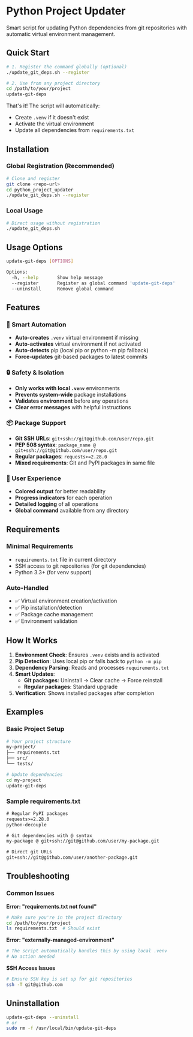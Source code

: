 # Python Project Updater

Smart script for updating Python dependencies from git repositories with automatic virtual environment management.

## Quick Start

```bash
# 1. Register the command globally (optional)
./update_git_deps.sh --register

# 2. Use from any project directory
cd /path/to/your/project
update-git-deps
```

That's it! The script will automatically:
- Create `.venv` if it doesn't exist
- Activate the virtual environment
- Update all dependencies from `requirements.txt`

## Installation

### Global Registration (Recommended)
```bash
# Clone and register
git clone <repo-url>
cd python_project_updater
./update_git_deps.sh --register
```

### Local Usage
```bash
# Direct usage without registration
./update_git_deps.sh
```

## Usage Options

```bash
update-git-deps [OPTIONS]

Options:
  -h, --help       Show help message
  --register       Register as global command 'update-git-deps'
  --uninstall      Remove global command
```

## Features

### 🚀 Smart Automation
- **Auto-creates** `.venv` virtual environment if missing
- **Auto-activates** virtual environment if not activated
- **Auto-detects** pip (local pip or python -m pip fallback)
- **Force-updates** git-based packages to latest commits

### 🔒 Safety & Isolation
- **Only works with local `.venv`** environments
- **Prevents system-wide** package installations
- **Validates environment** before any operations
- **Clear error messages** with helpful instructions

### 📦 Package Support
- **Git SSH URLs**: `git+ssh://git@github.com/user/repo.git`
- **PEP 508 syntax**: `package_name @ git+ssh://git@github.com/user/repo.git`
- **Regular packages**: `requests>=2.28.0`
- **Mixed requirements**: Git and PyPI packages in same file

### 🎨 User Experience
- **Colored output** for better readability
- **Progress indicators** for each operation
- **Detailed logging** of all operations
- **Global command** available from any directory

## Requirements

### Minimal Requirements
- `requirements.txt` file in current directory
- SSH access to git repositories (for git dependencies)
- Python 3.3+ (for venv support)

### Auto-Handled
- ✅ Virtual environment creation/activation
- ✅ Pip installation/detection
- ✅ Package cache management
- ✅ Environment validation

## How It Works

1. **Environment Check**: Ensures `.venv` exists and is activated
2. **Pip Detection**: Uses local pip or falls back to `python -m pip`
3. **Dependency Parsing**: Reads and processes `requirements.txt`
4. **Smart Updates**:
   - **Git packages**: Uninstall → Clear cache → Force reinstall
   - **Regular packages**: Standard upgrade
5. **Verification**: Shows installed packages after completion

## Examples

### Basic Project Setup
```bash
# Your project structure
my-project/
├── requirements.txt
├── src/
└── tests/

# Update dependencies
cd my-project
update-git-deps
```

### Sample requirements.txt
```txt
# Regular PyPI packages
requests>=2.28.0
python-decouple

# Git dependencies with @ syntax
my-package @ git+ssh://git@github.com/user/my-package.git

# Direct git URLs
git+ssh://git@github.com/user/another-package.git
```

## Troubleshooting

### Common Issues

**Error: "requirements.txt not found"**
```bash
# Make sure you're in the project directory
cd /path/to/your/project
ls requirements.txt  # Should exist
```

**Error: "externally-managed-environment"**
```bash
# The script automatically handles this by using local .venv
# No action needed
```

**SSH Access Issues**
```bash
# Ensure SSH key is set up for git repositories
ssh -T git@github.com
```

## Uninstallation

```bash
update-git-deps --uninstall
# or
sudo rm -f /usr/local/bin/update-git-deps
```
